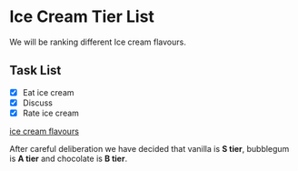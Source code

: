 # Ice Cream Tier List

We will be ranking different Ice cream flavours.

## Task List

- [x] Eat ice cream
- [x] Discuss 
- [x] Rate ice cream

[ice cream flavours](https://parade.com/1359045/stephanieosmanski/ice-cream-flavors/)

After careful deliberation we have decided that vanilla is **S tier**, bubblegum is **A tier** and chocolate is **B tier**. 